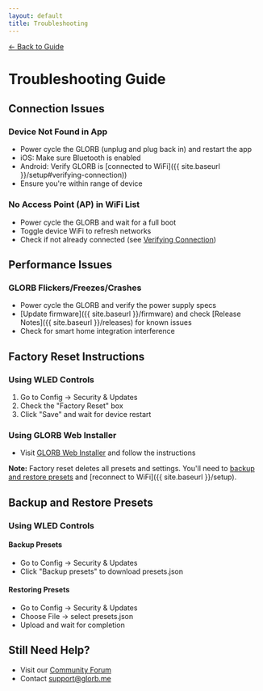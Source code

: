 ```yaml
---
layout: default
title: Troubleshooting
---
```


<div class="back-nav">
  <a href="{{ site.baseurl }}/">← Back to Guide</a>
</div>

# Troubleshooting Guide

## Connection Issues

### Device Not Found in App
- Power cycle the GLORB (unplug and plug back in) and restart the app
- iOS: Make sure Bluetooth is enabled
- Android: Verify GLORB is [connected to WiFi]({{ site.baseurl }}/setup#verifying-connection))
- Ensure you're within range of device

### No Access Point (AP) in WiFi List
- Power cycle the GLORB and wait for a full boot
- Toggle device WiFi to refresh networks
- Check if not already connected (see [Verifying Connection](setup#verifying-connection))

## Performance Issues

### GLORB Flickers/Freezes/Crashes
- Power cycle the GLORB and verify the power supply specs
- [Update firmware]({{ site.baseurl }}/firmware) and check [Release Notes]({{ site.baseurl }}/releases) for known issues
- Check for smart home integration interference

## Factory Reset Instructions

### Using WLED Controls
1. Go to Config → Security & Updates
2. Check the "Factory Reset" box
3. Click "Save" and wait for device restart

### Using GLORB Web Installer
- Visit [GLORB Web Installer](https://snrgy-studios.github.io/GLORB-WebInstaller/) and follow the instructions

**Note:** Factory reset deletes all presets and settings. You'll need to [backup and restore presets](#backup-and-restore-presets) and [reconnect to WiFi]({{ site.baseurl }}/setup).

## Backup and Restore Presets

### Using WLED Controls

#### Backup Presets
- Go to Config → Security & Updates
- Click "Backup presets" to download presets.json

#### Restoring Presets
- Go to Config → Security & Updates
- Choose File → select presets.json
- Upload and wait for completion

## Still Need Help?
- Visit our [Community Forum](https://discord.com/invite/hnQ5V2GNjh)
- Contact support@glorb.me